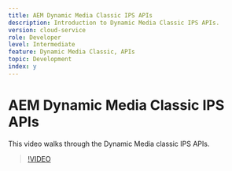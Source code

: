 ```yaml
---
title: AEM Dynamic Media Classic IPS APIs
description: Introduction to Dynamic Media Classic IPS APIs.
version: cloud-service
role: Developer
level: Intermediate 
feature: Dynamic Media Classic, APIs
topic: Development
index: y
---
```


# AEM Dynamic Media Classic IPS APIs

This video walks through the Dynamic Media classic IPS APIs.

>[!VIDEO](https://video.tv.adobe.com/v/335453?quality=9&learn=on)
